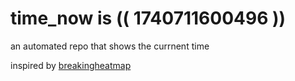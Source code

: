 # time_now is (( 1740711600496 ))

an automated repo that shows the currnent time

inspired by [breakingheatmap](https://github.com/breakingheatmap/breakingheatmap)